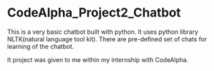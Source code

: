 # CodeAlpha_Project2_Chatbot

This is a very basic chatbot built with python. 
It uses python library NLTK(natural language tool kit).
There are pre-defined set of chats for learning of the chatbot.

It project was given to me within my internship with CodeAlpha.
